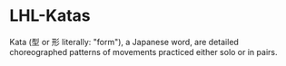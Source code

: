 # LHL-Katas
Kata (型 or 形 literally: "form"), a Japanese word, are detailed choreographed patterns of movements practiced either solo or in pairs.
